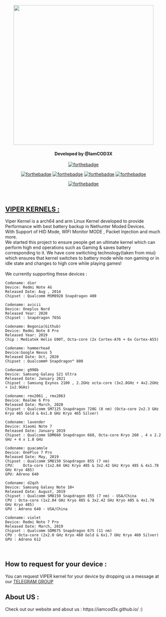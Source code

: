 <div id="header" align="center">
<img src="https://github.com/IamCOD3X/VIPER-KERNELS-/blob/main/VIPERKERNELS.png?raw=true" width="450"#/>
<h4>Developed by @IamCOD3X</h4> 

[![forthebadge](https://forthebadge.com/images/badges/built-with-love.svg)](https://forthebadge.com)

[![forthebadge](https://forthebadge.com/images/badges/made-with-c-plus-plus.svg)](https://forthebadge.com)
[![forthebadge](https://forthebadge.com/images/badges/made-with-c.svg)](https://forthebadge.com)
[![forthebadge](https://forthebadge.com/images/badges/built-by-developers.svg)](https://forthebadge.com)
[![forthebadge](https://forthebadge.com/images/badges/built-for-android.svg)](https://forthebadge.com)

[![forthebadge](https://forthebadge.com/images/badges/validated-html5.svg)](https://forthebadge.com)



</div>
</b>
<br>
<h2> <a href="https://t.me/ViPER_KERNELs/">VIPER KERNELS : </a></h2>
Viper Kernel is a arch64 and arm Linux Kernel developed to provide Performance with best battery backup in Nethunter Moded Devices. <br>
With Support of HID Mode, WIFI Monitor MODE , Packet Injection and much more. <br>
We started this project to ensure people get an ultimate kernel which can perform high end operations such as Gaming & saves battery corresponding to it.
We have core switiching technology(taken from miui) which ensures that kernel switches to battery mode while non gaming or in idle state and changes to high core while playing games!
<br>
<br>We currently supporting these devices :

```
Codename: dior
Device: Redmi Note 4G
Released Date: Aug , 2014
Chipset : Qualcomm MSM8928 Snapdragon 400

Codename: avicii
Device: Oneplus Nord
Released Year: 2020
Chipset : Snapdragon 765G

Codename: Begonia(Github)
Device: Redmi Note 8 Pro
Released Year: 2019
Chip : Mediatek Helio G90T, Octa-core (2x Cortex-A76 + 6x Cortex-A55)

Codename: hammerhead
Device:Google Nexus 5
Released Date: Oct, 2020
Chipset : Qualcomm® Snapdragon™ 800

Codename: g998b
Device: Samsung Galaxy S21 Ultra
Released Date: January 2021
Chipset : Samsung Exynos 2100 , 2.2GHz octa-core (3x2.8GHz + 4x2.2GHz + 1x2.9GHz)

Codename: rmx2061 , rmx2063
Device: Realme 6 Pro
Released Date: March, 2020
Chipset : Qualcomm SM7125 Snapdragon 720G (8 nm) (Octa-core 2x2.3 GHz Kryo 465 Gold & 6x1.8 GHz Kryo 465 Silver)

Codename: lavender
Device: Xiaomi Note 7
Released Date: January 2019
Chipset : Qualcomm SDM660 Snapdragon 660, Octa-core Kryo 260 , 4 x 2.2 GHz + 4 x 1.8 GHz

Codename: guacamole
Device: OnePlus 7 Pro
Released Date: May, 2019
Chipset : Qualcomm SM8150 Snapdragon 855 (7 nm)
CPU:	Octa-core (1x2.84 GHz Kryo 485 & 3x2.42 GHz Kryo 485 & 4x1.78 GHz Kryo 485)
GPU: Adreno 640

Codename: d2qzh
Device: Samsung Galaxy Note 10+
Released Date: August, 2019
Chipset : Qualcomm SM8150 Snapdragon 855 (7 nm) - USA/China
CPU : Octa-core (1x2.84 GHz Kryo 485 & 3x2.42 GHz Kryo 485 & 4x1.78 GHz Kryo 485)
GPU : Adreno 640 - USA/China

Codename: violet
Device: Redmi Note 7 Pro
Released Date: March, 2019
Chipset : Qualcomm SDM675 Snapdragon 675 (11 nm)
CPU : Octa-core (2x2.0 GHz Kryo 460 Gold & 6x1.7 GHz Kryo 460 Silver)
GPU : Adreno 612

```
<br>
<h2> How to request for your device :</h2>
You can request VIPER kernel for your device by dropping us a message at our <a href="https://t.me/ViPER_KERNELs/">TELEGRAM GROUP </a>

<br>
<h2> About US :</h2> Check out our website and about us : https://iamcod3x.github.io/ :)
<br>

